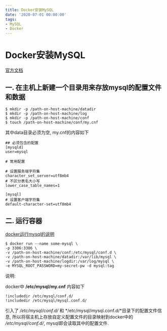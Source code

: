 ```yaml
---
title: Docker安装MySQL
date: '2020-07-01 00:00:00'
tags:
- MySQL
- Docker
---
```


# Docker安装MySQL

[官方文档](https://dev.mysql.com/doc/refman/5.7/en/docker-mysql-more-topics.html)

## 一. 在主机上新建一个目录用来存放mysql的配置文件和数据

```shell
$ mkdir -p /path-on-host-machine/datadir
$ mkdir -p /path-on-host-machine/log
$ mkdir -p /path-on-host-machine/conf
$ touch /path-on-host-machine/conf/my.cnf
```

其中data目录必须为空, my.cnf的内容如下

```properties
## 必须包含的配置
[mysqld]
user=mysql

# 常用配置

# 设置服务端字符集
character_set_server=utf8mb4
# 不区分表名大小写
lower_case_table_names=1

[mysql]
# 设置客户端字符集
default-character-set=utf8mb4
```

## 二. 运行容器

[docker运行mysql的说明](https://hub.docker.com/_/mysql)

```shell
$ docker run --name some-mysql \
-p 3306:3306 \
-v /path-on-host-machine/conf:/etc/mysql/conf.d \
-v /path-on-host-machine/datadir:/var/lib/mysql \
-v /path-on-host-machine/logdir:/var/log/mysql \
-e MYSQL_ROOT_PASSWORD=my-secret-pw -d mysql:tag
```

说明:

docker中 **/etc/mysql/my.cnf** 内容如下

```properties
!includedir /etc/mysql/conf.d/
!includedir /etc/mysql/mysql.conf.d/
```

引入了 */etc/mysql/conf.d/* 和 */etc/mysql/mysql.conf.d/*目录下的配置文件信息, 所以将宿主机上存放自定义配置文件的目录映射到docker中的 */etc/mysql/conf.d/*, mysql即会读取其中的配置文件.

